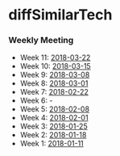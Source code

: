# diffSimilarTech

### Weekly Meeting
* Week 11: [2018-03-22](https://github.com/hy3440/diffSimilarTech/blob/master/weekly%20summary/2018-03-22.md)
* Week 10: [2018-03-15](https://github.com/hy3440/diffSimilarTech/blob/master/weekly%20summary/2018-03-15.md)
* Week 9:  [2018-03-08](https://github.com/hy3440/diffSimilarTech/blob/master/weekly%20summary/2018-03-08.md)
* Week 8:  [2018-03-01](https://github.com/hy3440/diffSimilarTech/blob/master/weekly%20summary/2018-03-01.md)
* Week 7:  [2018-02-22](https://github.com/hy3440/diffSimilarTech/blob/master/weekly%20summary/2018-02-22.md)
* Week 6:  -
* Week 5:  [2018-02-08](https://github.com/hy3440/diffSimilarTech/blob/master/weekly%20summary/2018-02-08.md)
* Week 4:  [2018-02-01](https://github.com/hy3440/diffSimilarTech/blob/master/weekly%20summary/2018-02-01.md)
* Week 3:  [2018-01-25](https://github.com/hy3440/diffSimilarTech/blob/master/weekly%20summary/2018-01-25.md)
* Week 2:  [2018-01-18](https://github.com/hy3440/diffSimilarTech/blob/master/weekly%20summary/2018-01-18.md)
* Week 1:  [2018-01-11](https://github.com/hy3440/diffSimilarTech/blob/master/weekly%20summary/2018-01-11.md)

